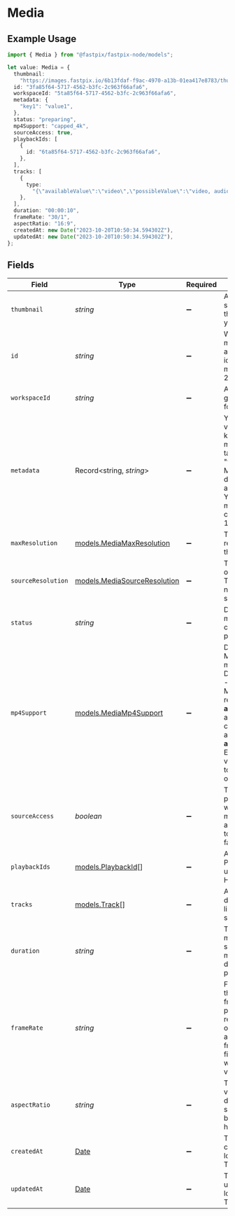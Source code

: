 # Media

## Example Usage

```typescript
import { Media } from "@fastpix/fastpix-node/models";

let value: Media = {
  thumbnail:
    "https://images.fastpix.io/6b13fdaf-f9ac-4970-a13b-01ea417e8783/thumbnail.png",
  id: "3fa85f64-5717-4562-b3fc-2c963f66afa6",
  workspaceId: "5ta85f64-5717-4562-b3fc-2c963f66afa6",
  metadata: {
    "key1": "value1",
  },
  status: "preparing",
  mp4Support: "capped_4k",
  sourceAccess: true,
  playbackIds: [
    {
      id: "6ta85f64-5717-4562-b3fc-2c963f66afa6",
    },
  ],
  tracks: [
    {
      type:
        "{\"availableValue\":\"video\",\"possibleValue\":\"video, audio, subtitle\"}",
    },
  ],
  duration: "00:00:10",
  frameRate: "30/1",
  aspectRatio: "16:9",
  createdAt: new Date("2023-10-20T10:50:34.594302Z"),
  updatedAt: new Date("2023-10-20T10:50:34.594302Z"),
};
```

## Fields

| Field                                                                                                                                                                                                                                                                                                                             | Type                                                                                                                                                                                                                                                                                                                              | Required                                                                                                                                                                                                                                                                                                                          | Description                                                                                                                                                                                                                                                                                                                       | Example                                                                                                                                                                                                                                                                                                                           |
| --------------------------------------------------------------------------------------------------------------------------------------------------------------------------------------------------------------------------------------------------------------------------------------------------------------------------------- | --------------------------------------------------------------------------------------------------------------------------------------------------------------------------------------------------------------------------------------------------------------------------------------------------------------------------------- | --------------------------------------------------------------------------------------------------------------------------------------------------------------------------------------------------------------------------------------------------------------------------------------------------------------------------------- | --------------------------------------------------------------------------------------------------------------------------------------------------------------------------------------------------------------------------------------------------------------------------------------------------------------------------------- | --------------------------------------------------------------------------------------------------------------------------------------------------------------------------------------------------------------------------------------------------------------------------------------------------------------------------------- |
| `thumbnail`                                                                                                                                                                                                                                                                                                                       | *string*                                                                                                                                                                                                                                                                                                                          | :heavy_minus_sign:                                                                                                                                                                                                                                                                                                                | A video thumbnail is a still image that acts as the preview image for your video.                                                                                                                                                                                                                                                 | https://images.fastpix.io/6b13fdaf-f9ac-4970-a13b-01ea417e8783/thumbnail.png                                                                                                                                                                                                                                                      |
| `id`                                                                                                                                                                                                                                                                                                                              | *string*                                                                                                                                                                                                                                                                                                                          | :heavy_minus_sign:                                                                                                                                                                                                                                                                                                                | When creating the media, FastPix assigns a universally unique identifier with a maximum length of 255 characters.                                                                                                                                                                                                                 | 3fa85f64-5717-4562-b3fc-2c963f66afa6                                                                                                                                                                                                                                                                                              |
| `workspaceId`                                                                                                                                                                                                                                                                                                                     | *string*                                                                                                                                                                                                                                                                                                                          | :heavy_minus_sign:                                                                                                                                                                                                                                                                                                                | A unique identifier is generated by FastPix for the workspace.                                                                                                                                                                                                                                                                    | 5ta85f64-5717-4562-b3fc-2c963f66afa6                                                                                                                                                                                                                                                                                              |
| `metadata`                                                                                                                                                                                                                                                                                                                        | Record<string, *string*>                                                                                                                                                                                                                                                                                                          | :heavy_minus_sign:                                                                                                                                                                                                                                                                                                                | You can search for videos with specific key value pairs using metadata, when you tag a video in "key" : "value" pairs. Dynamic Metadata allows you to define a key that allows any value pair. You can have maximum of 255 characters and upto 10 entries are allowed.                                                            | {<br/>"key1": "value1"<br/>}                                                                                                                                                                                                                                                                                                      |
| `maxResolution`                                                                                                                                                                                                                                                                                                                   | [models.MediaMaxResolution](../models/mediamaxresolution.md)                                                                                                                                                                                                                                                                      | :heavy_minus_sign:                                                                                                                                                                                                                                                                                                                | The maximum resolution specified by the user for the media.                                                                                                                                                                                                                                                                       | 1080p                                                                                                                                                                                                                                                                                                                             |
| `sourceResolution`                                                                                                                                                                                                                                                                                                                | [models.MediaSourceResolution](../models/mediasourceresolution.md)                                                                                                                                                                                                                                                                | :heavy_minus_sign:                                                                                                                                                                                                                                                                                                                | The actual resolution of the uploaded media. This represents the native quality of the source media.                                                                                                                                                                                                                              | 1080p                                                                                                                                                                                                                                                                                                                             |
| `status`                                                                                                                                                                                                                                                                                                                          | *string*                                                                                                                                                                                                                                                                                                                          | :heavy_minus_sign:                                                                                                                                                                                                                                                                                                                | Determines the media's status, which can be one of the possible values.                                                                                                                                                                                                                                                           | preparing                                                                                                                                                                                                                                                                                                                         |
| `mp4Support`                                                                                                                                                                                                                                                                                                                      | [models.MediaMp4Support](../models/mediamp4support.md)                                                                                                                                                                                                                                                                            | :heavy_minus_sign:                                                                                                                                                                                                                                                                                                                | Determines the type of MP4 support for the media.   - **none**: Disables MP4 support.   - **capped_4k**: Enables MP4 downloads with resolutions up to 4K.   - **audioOnly**: Provides an MP4 stream containing only the audio.   - **audioOnly,capped_4k**: Enables both MP4 video downloads (up to 4K) and an audio-only stream. | capped_4k                                                                                                                                                                                                                                                                                                                         |
| `sourceAccess`                                                                                                                                                                                                                                                                                                                    | *boolean*                                                                                                                                                                                                                                                                                                                         | :heavy_minus_sign:                                                                                                                                                                                                                                                                                                                | The sourceAccess parameter determines whether the original media file is accessible. Set to true to enable access or false to restrict it                                                                                                                                                                                         | true                                                                                                                                                                                                                                                                                                                              |
| `playbackIds`                                                                                                                                                                                                                                                                                                                     | [models.PlaybackId](../models/playbackid.md)[]                                                                                                                                                                                                                                                                                    | :heavy_minus_sign:                                                                                                                                                                                                                                                                                                                | A collection of Playback ID objects utilized for crafting HLS playback URLs.                                                                                                                                                                                                                                                      |                                                                                                                                                                                                                                                                                                                                   |
| `tracks`                                                                                                                                                                                                                                                                                                                          | [models.Track](../models/track.md)[]                                                                                                                                                                                                                                                                                              | :heavy_minus_sign:                                                                                                                                                                                                                                                                                                                | A media consists of different media tracks, like video, audio, and subtitle, all combined.                                                                                                                                                                                                                                        |                                                                                                                                                                                                                                                                                                                                   |
| `duration`                                                                                                                                                                                                                                                                                                                        | *string*                                                                                                                                                                                                                                                                                                                          | :heavy_minus_sign:                                                                                                                                                                                                                                                                                                                | The time span of the media, measured in seconds with a maximum allowable duration of 12 hours per individual media.                                                                                                                                                                                                               | 00:00:10                                                                                                                                                                                                                                                                                                                          |
| `frameRate`                                                                                                                                                                                                                                                                                                                       | *string*                                                                                                                                                                                                                                                                                                                          | :heavy_minus_sign:                                                                                                                                                                                                                                                                                                                | Frame rate quantifies the speed at which frames are displayed per second. It represents the range of frames available for a specific track. If the frame rate of the input file is indeterminable, it will be indicated by a value of -1.                                                                                         | 30/1                                                                                                                                                                                                                                                                                                                              |
| `aspectRatio`                                                                                                                                                                                                                                                                                                                     | *string*                                                                                                                                                                                                                                                                                                                          | :heavy_minus_sign:                                                                                                                                                                                                                                                                                                                | The aspect ratio of a video is a value that describes the relative shape of a video based on its width and height.                                                                                                                                                                                                                | 16:9                                                                                                                                                                                                                                                                                                                              |
| `createdAt`                                                                                                                                                                                                                                                                                                                       | [Date](https://developer.mozilla.org/en-US/docs/Web/JavaScript/Reference/Global_Objects/Date)                                                                                                                                                                                                                                     | :heavy_minus_sign:                                                                                                                                                                                                                                                                                                                | Time the media was created, defined as a localDateTime (UTC Time).                                                                                                                                                                                                                                                                | 2023-10-20T10:50:34.594302Z                                                                                                                                                                                                                                                                                                       |
| `updatedAt`                                                                                                                                                                                                                                                                                                                       | [Date](https://developer.mozilla.org/en-US/docs/Web/JavaScript/Reference/Global_Objects/Date)                                                                                                                                                                                                                                     | :heavy_minus_sign:                                                                                                                                                                                                                                                                                                                | Time the media was updated, defined as a localDateTime (UTC Time).                                                                                                                                                                                                                                                                | 2023-10-20T10:50:34.594302Z                                                                                                                                                                                                                                                                                                       |